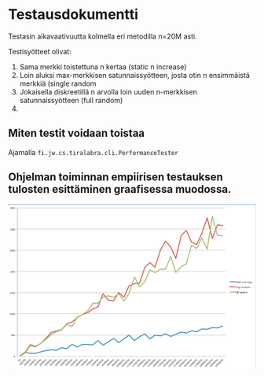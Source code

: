# Testausdokumentti

Testasin aikavaativuutta kolmella eri metodilla n=20M asti.

Testisyötteet olivat:

1. Sama merkki toistettuna n kertaa (static n increase)
2. Loin aluksi max-merkkisen satunnaissyötteen, josta otin n ensimmäistä merkkiä (single random
3. Jokaisella diskreetillä n arvolla loin uuden n-merkkisen satunnaissyötteen (full random)
4. 
## Miten testit voidaan toistaa

Ajamalla ```fi.jw.cs.tiralabra.cli.PerformanceTester```

## Ohjelman toiminnan empiirisen testauksen tulosten esittäminen graafisessa muodossa.

![Huffman encoding performance](huffman-perf-graphs.png "Huffman encoding performance")

